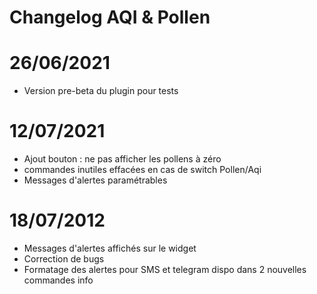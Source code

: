 # Changelog AQI & Pollen


# 26/06/2021

- Version pre-beta du plugin pour tests


# 12/07/2021

- Ajout bouton : ne pas afficher les pollens à zéro
- commandes inutiles effacées en cas de switch Pollen/Aqi
- Messages d'alertes paramétrables 

# 18/07/2012

- Messages d'alertes affichés sur le widget
- Correction de bugs
- Formatage des alertes pour SMS et telegram dispo dans 2 nouvelles commandes info 




